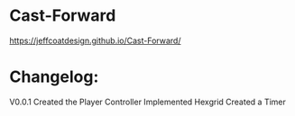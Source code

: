 # Cast-Forward
https://jeffcoatdesign.github.io/Cast-Forward/
# Changelog:
V0.0.1
Created the Player Controller
Implemented Hexgrid
Created a Timer
